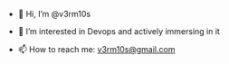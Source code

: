 - 👋 Hi, I’m @v3rm10s
- 👀 I’m interested in Devops and actively immersing in it

- 📫 How to reach me: v3rm10s@gmail.com
